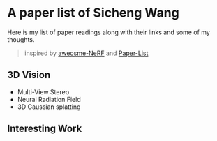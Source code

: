 # A paper list of Sicheng Wang

Here is my list of paper readings along with their links and some of my thoughts.
> inspired by [aweosme-NeRF](https://github.com/awesome-NeRF/awesome-NeRF) and [Paper-List](https://github.com/YanjieZe/Paper-List?tab=readme-ov-file)

## 3D Vision

- Multi-View Stereo
- Neural Radiation Field
- 3D Gaussian splatting

## Interesting Work
